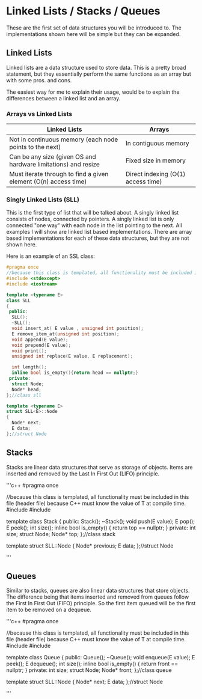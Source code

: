 # Linked Lists / Stacks / Queues
These are the first set of data structures you will be introduced to. The implementations shown here will be simple but they can be expanded.

## Linked Lists
Linked lists are a data structure used to store data. This is a pretty broad statement, but they essentially perform the same functions as an array but with some pros. and cons.

The easiest way for me to explain their usage, would be to explain the differences between a linked list and an array.

### Arrays vs Linked Lists
Linked Lists | Arrays
--- | ---
Not in continuous memory (each node points to the next) | In contiguous memory
Can be any size (given OS and hardware limitations) and resize | Fixed size in memory
Must iterate through to find a given element (O(n) access time) | Direct indexing (O(1) access time)


### Singly Linked Lists (SLL)
This is the first type of list that will be talked about. A singly linked list consists of nodes, connected by pointers. A singly linked list is only connected "one way" with each node in the list pointing to the next. All examples I will show are linked list based implementations. There are array based implementations for each of these data structures, but they are not shown here.

Here is an example of an SSL class:

```c++
#pragma once
//because this class is templated, all functionality must be included in this file (header file) because C++ must know the value of T at compile time.
#include <stdexcept>
#include <iostream>

template <typename E>
class SLL
{
 public:
  SLL();
  ~SLL();
  void insert_at( E value , unsigned int position);
  E remove_item_at(unsigned int position);
  void append(E value);
  void prepend(E value);
  void print();
  unsigned int replace(E value, E replacement);

  int length();
  inline bool is_empty(){return head == nullptr;}
 private:
  struct Node;
  Node* head;
};//class sll

template <typename E>
struct SLL<E>::Node
{
  Node* next;
  E data; 
};//struct Node
```
## Stacks
Stacks are linear data structures that serve as storage of objects. Items are inserted and removed by the Last In First Out (LIFO) principle.

'''c++
#pragma once

//because this class is templated, all functionality must be included in this file (header file) because C++ must know the value of T at compile time.
#include <stdexcept>
#include <iostream>

template <typename E>
class Stack
{
public:
	Stack();
	~Stack();
	void push(E value);
	E pop();
	E peek();
	int size();
	inline bool is_empty() { return top == nullptr; }
private:
	int size;
	struct Node;
	Node* top;
};//class stack

template <typename E>
struct SLL<E>::Node
{
	Node* previous;
	E data;
};//struct Node

'''

## Queues
Similar to stacks, queues are also linear data structures that store objects. The difference being that items inserted and removed from queues follow the First In First Out (FIFO) principle. So the first item queued will be the first item to be removed on a dequeue.

'''c++
#pragma once

//because this class is templated, all functionality must be included in this file (header file) because C++ must know the value of T at compile time.
#include <stdexcept>
#include <iostream>

template <typename E>
class Queue
{
public:
	Queue();
	~Queue();
	void enqueue(E value);
	E peek();
	E dequeue();
	int size();
	inline bool is_empty() { return front == nullptr; }
private:
	int size;
	struct Node;
	Node* front;
};//class queue

template <typename E>
struct SLL<E>::Node
{
	Node* next;
	E data;
};//struct Node

'''
